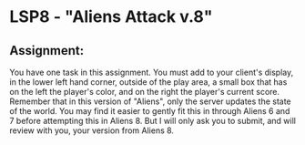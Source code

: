 # LSP8 - "Aliens Attack v.8"

## Assignment: 

You have one task in this assignment. You must add to your client's
display, in the lower left hand corner, outside of the play area, a
small box that has on the left the player's color, and on the right
the player's current score. Remember that in this version of "Aliens",
only the server updates the state of the world. You may find it easier
to gently fit this in through Aliens 6 and 7 before attempting this in
Aliens 8. But I will only ask you to submit, and will review with you,
your version from Aliens 8.
